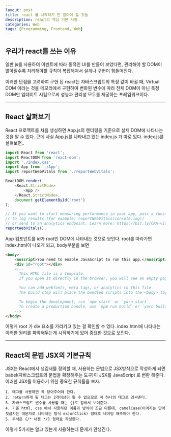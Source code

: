 ```yaml
---
layout: post
title: react 를 시작하기 전 알아야 할 것들
description: react의 핵심 기본 사항
categories: Web
tags: [Programming, Frontend, Web]
---
```


## 우리가 react를 쓰는 이유

일반 js를 사용하여 이벤트에 따라 동적인 UI를 만들어 보았다면, 관리해야 할 DOM이 많아질수록 처리해야할 규칙이 복잡해져서 설계나 구현이 힘들어진다.

이러한 단점을 고려하여 구현 된 react는 자바스크립트의 특정 값이 바뀔 때, Virtual DOM 이라는 것을 메모리에서 구현하여 변화된 변수에 따라 전체 DOM이 아닌 특정 DOM만 업데이트 시킴으로써 성능과 편리성 모두를 제공하는 프레임워크이다.

---

## React 살펴보기

React 프로젝트를 처음 생성하면 App.js의 렌더링을 기준으로 실제 DOM에 나타나는 것을 알 수 있다. 근데 사실 App.js를 나타내고 있는 index.js 가 따로 있다. index.js를 살펴보면..

```js
import React from 'react';
import ReactDOM from 'react-dom';
import './index.css';
import App from './App';
import reportWebVitals from './reportWebVitals';

ReactDOM.render(
	<React.StrictMode>
		<App />
	</React.StrictMode>,
	document.getElementById('root')
);

// If you want to start measuring performance in your app, pass a function
// to log results (for example: reportWebVitals(console.log))
// or send to an analytics endpoint. Learn more: https://bit.ly/CRA-vitals
reportWebVitals();
```

App 컴포넌트를 id가 root인 DOM에 나타내는 것으로 보인다.
root를 따라가면 index.html이 나오게 되고, body부분을 보면

```html
<body>
	<noscript>You need to enable JavaScript to run this app.</noscript>
	<div id="root"></div>
	<!--
      This HTML file is a template.
      If you open it directly in the browser, you will see an empty page.

      You can add webfonts, meta tags, or analytics to this file.
      The build step will place the bundled scripts into the <body> tag.

      To begin the development, run `npm start` or `yarn start`.
      To create a production bundle, use `npm run build` or `yarn build`.
    -->
</body>
```

이렇게 root 가 div 요소를 가리키고 있는 걸 확인할 수 있다. index.html에 나타내는 이러한 원리를 파악해두는게 시작하기에 있어 중요한 것으로 보인다.

---

## React의 문법 JSX의 기본규칙

JSX는 React에서 생김새를 정의할 때, 사용하는 문법으로 JSX방식으로 작성하게 되면 babel(자바스크립트의 문법을 확장해주는 도구)이 JSX를 JavaScript 로 변환 해준다. 이러한 JSX를 이용하기 위한 중요한 규칙들을 보자.

```
1. 태그를 사용하면 꼭 닫아주어야 한다.
2. return하게 될 태그는 2개이상이 될 수 없으므로 꼭 하나의 태그로 감싸준다.
3. 자바스크립트 변수를 사용할 때는 {}로 감싸서 보여준다.
4. 기존 html, css 에서 사용하던 이름과 방식이 조금 다른데, camelCase(이어지는 단어 첫글자는 대문자로 나타내는 방식 ex)onClick) 형태로 네이밍 해주어야 한다.
5. 주석은 {/* 내용 */} 형태로 작성한다.
```

이렇게 5가지는 알고 있는게 사용하는데 문제가 안생긴다.
